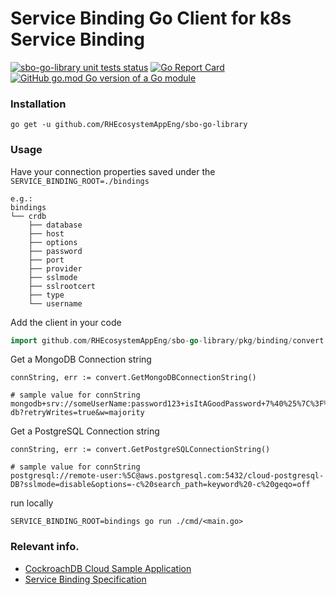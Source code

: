 # Service Binding Go Client for k8s Service Binding

<a href="https://github.com/RHEcosystemAppEng/sbo-go-library/actions?query=workflow%3Aunit-tests"><img alt="sbo-go-library unit tests status" src="https://github.com/RHEcosystemAppEng/sbo-go-library/workflows/unit-tests/badge.svg"></a>
[![Go Report Card](https://goreportcard.com/badge/github.com/RHEcosystemAppEng/sbo-go-library)](https://goreportcard.com/report/github.com/RHEcosystemAppEng/sbo-go-library) [![GitHub go.mod Go version of a Go module](https://img.shields.io/github/go-mod/go-version/RHEcosystemAppEng/sbo-go-library.svg)](https://github.com/RHEcosystemAppEng/sbo-go-library/)

### Installation

```shell
go get -u github.com/RHEcosystemAppEng/sbo-go-library
```

### Usage

Have your connection properties saved under the `SERVICE_BINDING_ROOT=./bindings`

```shell
e.g.:
bindings
└── crdb
    ├── database
    ├── host
    ├── options
    ├── password
    ├── port
    ├── provider
    ├── sslmode
    ├── sslrootcert
    ├── type
    └── username
```

Add the client in your code

```go
import github.com/RHEcosystemAppEng/sbo-go-library/pkg/binding/convert
```

Get a MongoDB Connection string
```
connString, err := convert.GetMongoDBConnectionString()

# sample value for connString
mongodb+srv://someUserName:password123+isItAGoodPassword+7%40%25%7C%3F%5EB6@mongodb0.example.com:11010/random-db?retryWrites=true&w=majority
```

Get a PostgreSQL Connection string
```
connString, err := convert.GetPostgreSQLConnectionString()

# sample value for connString
postgresql://remote-user:%5C@aws.postgresql.com:5432/cloud-postgresql-DB?sslmode=disable&options=-c%20search_path=keyword%20-c%20geqo=off
```
  
run locally
```
SERVICE_BINDING_ROOT=bindings go run ./cmd/<main.go>
```

### Relevant info.

* [CockroachDB Cloud Sample Application](https://github.com/myeung18/cockroachdb-go-quickstart)
* [Service Binding Specification](https://github.com/k8s-service-bindings/spec)